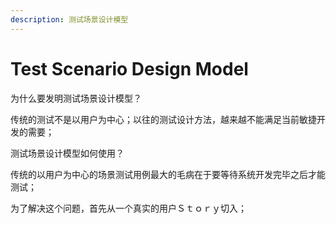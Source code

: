 ```yaml
---
description: 测试场景设计模型
---
```


# Test Scenario Design Model

为什么要发明测试场景设计模型？

传统的测试不是以用户为中心；以往的测试设计方法，越来越不能满足当前敏捷开发的需要；

测试场景设计模型如何使用？

传统的以用户为中心的场景测试用例最大的毛病在于要等待系统开发完毕之后才能测试；

为了解决这个问题，首先从一个真实的用户Ｓｔｏｒｙ切入；



